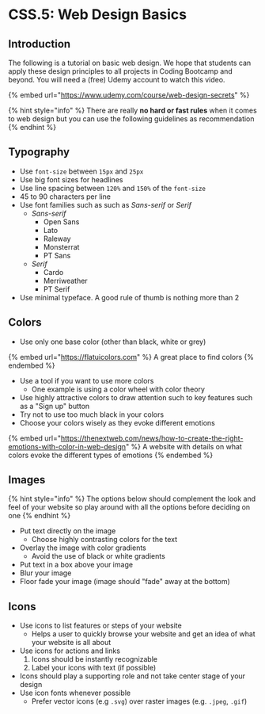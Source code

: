 # CSS.5: Web Design Basics

## Introduction

The following is a tutorial on basic web design. We hope that students can apply these design principles to all projects in Coding Bootcamp and beyond. You will need a (free) Udemy account to watch this video.

{% embed url="https://www.udemy.com/course/web-design-secrets" %}

{% hint style="info" %}
There are really **no hard or fast rules** when it comes to web design but you can use the following guidelines as recommendation
{% endhint %}

## Typography

* Use `font-size` between `15px` and `25px`
* Use big font sizes for headlines
* Use line spacing between `120%` and `150%` of the `font-size`
* 45 to 90 characters per line
* Use font families such as such as _Sans-serif_ or _Serif_
  * _Sans-serif_
    * Open Sans
    * Lato
    * Raleway
    * Monsterrat
    * PT Sans
  * _Serif_
    * Cardo
    * Merriweather
    * PT Serif
* Use minimal typeface. A good rule of thumb is nothing more than 2

## Colors

* Use only one base color (other than black, white or grey)

{% embed url="https://flatuicolors.com" %}
A great place to find colors
{% endembed %}

* Use a tool if you want to use more colors
  * One example is using a color wheel with color theory
* Use highly attractive colors to draw attention such to key features such as a "Sign up" button
* Try not to use too much black in your colors
* Choose your colors wisely as they evoke different emotions

{% embed url="https://thenextweb.com/news/how-to-create-the-right-emotions-with-color-in-web-design" %}
A website with details on what colors evoke the different types of emotions
{% endembed %}

## Images

{% hint style="info" %}
The options below should complement the look and feel of your website so play around with all the options before deciding on one
{% endhint %}

* Put text directly on the image
  * Choose highly contrasting colors for the text
* Overlay the image with color gradients
  * Avoid the use of black or white gradients
* Put text in a box above your image
* Blur your image
* Floor fade your image (image should "fade" away at the bottom)

## Icons

* Use icons to list features or steps of your website
  * Helps a user to quickly browse your website and get an idea of what your website is all about
* Use icons for actions and links
  1. Icons should be instantly recognizable
  2. Label your icons with text (if possible)
* Icons should play a supporting role and not take center stage of your design
* Use icon fonts whenever possible&#x20;
  * Prefer vector icons (e.g `.svg`) over raster images (e.g. `.jpeg`, `.gif`)
